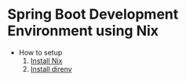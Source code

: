 # Spring Boot Development Environment using Nix

- How to setup
  1. [Install Nix](https://nixos.org/download.html)
  2. [Install direnv](https://nixos.org/guides/declarative-and-reproducible-developer-environments.html)
